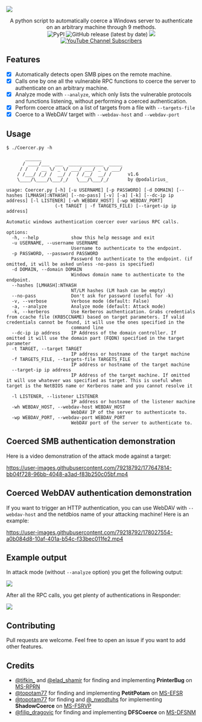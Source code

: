 ![](./.github/banner.png)

<p align="center">
  A python script to automatically coerce a Windows server to authenticate on an arbitrary machine through 9 methods.
  <br>
  <img alt="PyPI" src="https://img.shields.io/pypi/v/coercer">
  <img alt="GitHub release (latest by date)" src="https://img.shields.io/github/v/release/p0dalirius/Coercer">
  <a href="https://twitter.com/intent/follow?screen_name=podalirius_" title="Follow"><img src="https://img.shields.io/twitter/follow/podalirius_?label=Podalirius&style=social"></a>
  <a href="https://www.youtube.com/c/Podalirius_?sub_confirmation=1" title="Subscribe"><img alt="YouTube Channel Subscribers" src="https://img.shields.io/youtube/channel/subscribers/UCF_x5O7CSfr82AfNVTKOv_A?style=social"></a>
  <br>
</p>

## Features

 - [x] Automatically detects open SMB pipes on the remote machine.
 - [x] Calls one by one all the vulnerable RPC functions to coerce the server to authenticate on an arbitrary machine.
 - [x] Analyze mode with `--analyze`, which only lists the vulnerable protocols and functions listening, without performing a coerced authentication.
 - [x] Perform coerce attack on a list of targets from a file with `--targets-file`
 - [x] Coerce to a WebDAV target with `--webdav-host` and `--webdav-port`

## Usage

```
$ ./Coercer.py -h                                                                                                  

       ______                              
      / ____/___  ___  _____________  _____
     / /   / __ \/ _ \/ ___/ ___/ _ \/ ___/
    / /___/ /_/ /  __/ /  / /__/  __/ /      v1.6
    \____/\____/\___/_/   \___/\___/_/       by @podalirius_

usage: Coercer.py [-h] [-u USERNAME] [-p PASSWORD] [-d DOMAIN] [--hashes [LMHASH]:NTHASH] [--no-pass] [-v] [-a] [-k] [--dc-ip ip address] [-l LISTENER] [-wh WEBDAV_HOST] [-wp WEBDAV_PORT]
                  (-t TARGET | -f TARGETS_FILE) [--target-ip ip address]

Automatic windows authentication coercer over various RPC calls.

options:
  -h, --help            show this help message and exit
  -u USERNAME, --username USERNAME
                        Username to authenticate to the endpoint.
  -p PASSWORD, --password PASSWORD
                        Password to authenticate to the endpoint. (if omitted, it will be asked unless -no-pass is specified)
  -d DOMAIN, --domain DOMAIN
                        Windows domain name to authenticate to the endpoint.
  --hashes [LMHASH]:NTHASH
                        NT/LM hashes (LM hash can be empty)
  --no-pass             Don't ask for password (useful for -k)
  -v, --verbose         Verbose mode (default: False)
  -a, --analyze         Analyze mode (default: Attack mode)
  -k, --kerberos        Use Kerberos authentication. Grabs credentials from ccache file (KRB5CCNAME) based on target parameters. If valid credentials cannot be found, it will use the ones specified in the
                        command line
  --dc-ip ip address    IP Address of the domain controller. If omitted it will use the domain part (FQDN) specified in the target parameter
  -t TARGET, --target TARGET
                        IP address or hostname of the target machine
  -f TARGETS_FILE, --targets-file TARGETS_FILE
                        IP address or hostname of the target machine
  --target-ip ip address
                        IP Address of the target machine. If omitted it will use whatever was specified as target. This is useful when target is the NetBIOS name or Kerberos name and you cannot resolve it

  -l LISTENER, --listener LISTENER
                        IP address or hostname of the listener machine
  -wh WEBDAV_HOST, --webdav-host WEBDAV_HOST
                        WebDAV IP of the server to authenticate to.
  -wp WEBDAV_PORT, --webdav-port WEBDAV_PORT
                        WebDAV port of the server to authenticate to.

```

## Coerced SMB authentication demonstration

Here is a video demonstration of the attack mode against a target:

https://user-images.githubusercontent.com/79218792/177647814-bb04f728-96bb-4048-a3ad-f83b250c05bf.mp4

## Coerced WebDAV authentication demonstration

If you want to trigger an HTTP authentication, you can use WebDAV with `--webdav-host` and the netdbios name of your attacking machine! Here is an example:

https://user-images.githubusercontent.com/79218792/178027554-a0b084d8-10af-401a-b54c-f33bec011fe2.mp4

## Example output

In attack mode (without `--analyze` option) you get the following output:

![](./.github/example.png)

After all the RPC calls, you get plenty of authentications in Responder:

![](./.github/hashes.png)

## Contributing

Pull requests are welcome. Feel free to open an issue if you want to add other features.

## Credits

 - [@tifkin_](https://twitter.com/tifkin_) and [@elad_shamir](https://twitter.com/elad_shamir) for finding and implementing **PrinterBug** on [MS-RPRN](https://docs.microsoft.com/en-us/openspecs/windows_protocols/ms-rprn/d42db7d5-f141-4466-8f47-0a4be14e2fc1)
 - [@topotam77](https://twitter.com/topotam77) for finding and implementing **PetitPotam** on [MS-EFSR](https://docs.microsoft.com/en-us/openspecs/windows_protocols/ms-efsr/08796ba8-01c8-4872-9221-1000ec2eff31)
 - [@topotam77](https://twitter.com/topotam77) for finding and [@_nwodtuhs](https://twitter.com/_nwodtuhs) for implementing **ShadowCoerce** on [MS-FSRVP](https://docs.microsoft.com/en-us/openspecs/windows_protocols/ms-fsrvp/dae107ec-8198-4778-a950-faa7edad125b)
 - [@filip_dragovic](https://twitter.com/filip_dragovic) for finding and implementing **DFSCoerce** on [MS-DFSNM](https://docs.microsoft.com/en-us/openspecs/windows_protocols/ms-dfsnm/95a506a8-cae6-4c42-b19d-9c1ed1223979)

